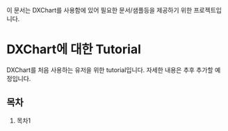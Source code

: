 
이 문서는 DXChart를 사용함에 있어 필요한 문서/샘플등을 제공하기 위한 프로젝트입니다.


# DXChart에 대한 Tutorial
DXChart를 처음 사용하는 유저을 위한 tutorial입니다.
자세한 내용은 추후 추가할 예정입니다.
## 목차
1. 목차1
